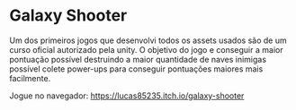 # Galaxy Shooter

​Um dos primeiros jogos que desenvolvi todos os assets usados são de um curso oficial autorizado pela unity.
O objetivo do jogo e conseguir a maior pontuação possível destruindo a maior quantidade de naves inimigas possível colete power-ups para conseguir pontuações maiores mais facilmente.

Jogue no navegador: https://lucas85235.itch.io/galaxy-shooter
